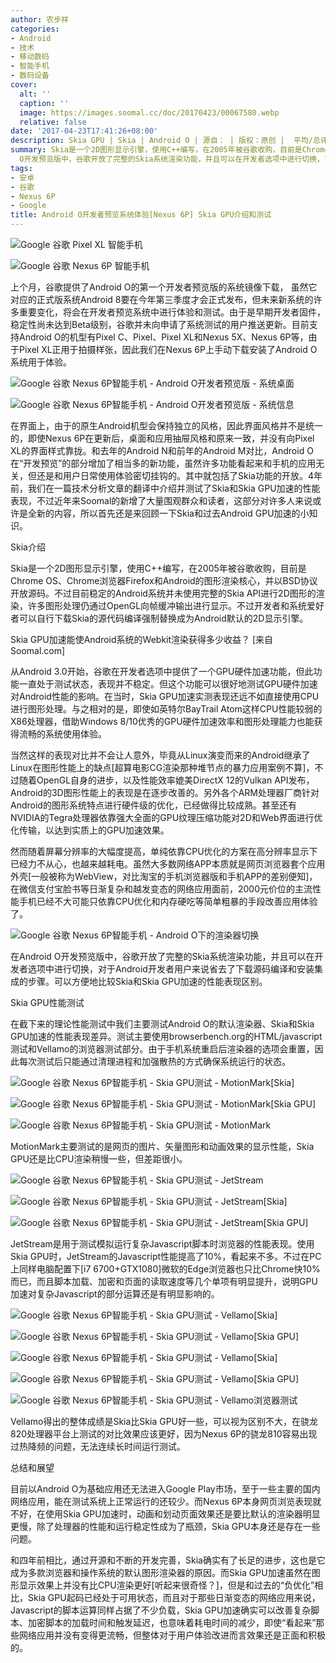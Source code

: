 ```yaml
---
author: 农步祥
categories:
- Android
- 技术
- 移动数码
- 智能手机
- 数码设备
cover:
  alt: ''
  caption: ''
  image: https://images.soomal.cc/doc/20170423/00067580.webp
  relative: false
date: '2017-04-23T17:41:26+08:00'
description: Skia GPU | Skia | Android O | 源自： | 版权：原创 |  平均/总评分：09.50/171
summary: Skia是一个2D图形显示引擎，使用C++编写，在2005年被谷歌收购，目前是Chrome OS、Chrome浏览器Firefox和Android的图形渲染核心，在Android
  O开发预览版中，谷歌开放了完整的Skia系统渲染功能，并且可以在开发者选项中进行切换，可以方便地比较Skia和Skia GPU加速的性能表现区别。
tags:
- 安卓
- 谷歌
- Nexus 6P
- Google
title: Android O开发者预览系统体验[Nexus 6P] Skia GPU介绍和测试
---
```


![Google 谷歌 Pixel XL 智能手机](https://images.soomal.cc/doc/20170406/00067242_01.webp)



![Google 谷歌 Nexus 6P 智能手机](https://images.soomal.cc/doc/20160105/00057700_01.webp)



上个月，谷歌提供了Android O的第一个开发者预览版的系统镜像下载，
虽然它对应的正式版系统Android 8要在今年第三季度才会正式发布，但未来新系统的许多重要变化，将会在开发者预览系统中进行体验和测试。由于是早期开发者固件，稳定性尚未达到Beta级别，谷歌并未向申请了系统测试的用户推送更新。目前支持Android O的机型有Pixel C、Pixel、Pixel XL和Nexus 5X、Nexus 6P等，由于Pixel XL正用于拍摄样张，因此我们在Nexus 6P上手动下载安装了Android O系统用于体验。



![Google 谷歌 Nexus 6P智能手机 - Android O开发者预览版 - 系统桌面](https://images.soomal.cc/doc/20170423/00067567_01.webp)



![Google 谷歌 Nexus 6P智能手机 - Android O开发者预览版 - 系统信息](https://images.soomal.cc/doc/20170423/00067568_01.webp)



在界面上，由于的原生Android机型会保持独立的风格，因此界面风格并不是统一的，即使Nexus 6P在更新后，桌面和应用抽屉风格和原来一致，并没有向Pixel XL的界面样式靠拢。和去年的Android N和前年的Android M对比，Android O在“开发预览”的部分增加了相当多的新功能，虽然许多功能看起来和手机的应用无关，但还是和用户日常使用体验密切挂钩的。其中就包括了Skia功能的开放。4年前，我们在一篇技术分析文章的翻译中介绍并测试了Skia和Skia GPU加速的性能表现，不过近年来Soomal的新增了大量围观群众和读者，这部分对许多人来说或许是全新的内容，所以首先还是来回顾一下Skia和过去Android GPU加速的小知识。



Skia介绍



Skia是一个2D图形显示引擎，使用C++编写，在2005年被谷歌收购，目前是Chrome OS、Chrome浏览器Firefox和Android的图形渲染核心，并以BSD协议开放源码。不过目前稳定的Android系统并未使用完整的Skia API进行2D图形的渲染，许多图形处理仍通过OpenGL向帧缓冲输出进行显示。不过开发者和系统爱好者可以自行下载Skia的源代码编译强制替换成为Android默认的2D显示引擎。



Skia GPU加速能使Android系统的Webkit渲染获得多少收益？ [来自Soomal.com]



从Android 3.0开始，谷歌在开发者选项中提供了一个GPU硬件加速功能，但此功能一直处于测试状态，表现并不稳定。但这个功能可以很好地测试GPU硬件加速对Android性能的影响。在当时，Skia GPU加速实测表现还远不如直接使用CPU进行图形处理。与之相对的是，即使如英特尔BayTrail Atom这样CPU性能较弱的X86处理器，借助Windows 8/10优秀的GPU硬件加速效率和图形处理能力也能获得流畅的系统使用体验。



当然这样的表现对比并不会让人意外，毕竟从Linux演变而来的Android继承了Linux在图形性能上的缺点[超算电影CG渲染那种堆节点的暴力应用案例不算]，不过随着OpenGL自身的进步，以及性能效率媲美DirectX 12的Vulkan API发布，Android的3D图形性能上的表现是在逐步改善的。另外各个ARM处理器厂商针对Android的图形系统特点进行硬件级的优化，已经做得比较成熟。甚至还有NVIDIA的Tegra处理器依靠强大全面的GPU纹理压缩功能对2D和Web界面进行优化传输，以达到实质上的GPU加速效果。



然而随着屏幕分辨率的大幅度提高，单纯依靠CPU优化的方案在高分辨率显示下已经力不从心，也越来越耗电。虽然大多数网络APP本质就是网页浏览器套个应用外壳[一般被称为WebView，对比淘宝的手机浏览器版和手机APP的差别便知]，在微信支付宝脸书等日渐复杂和越发变态的网络应用面前，2000元价位的主流性能手机已经不大可能只依靠CPU优化和内存硬吃等简单粗暴的手段改善应用体验了。



![Google 谷歌 Nexus 6P智能手机 - Android O下的渲染器切换](https://images.soomal.cc/doc/20170423/00067566.webp)



在Android O开发预览版中，谷歌开放了完整的Skia系统渲染功能，并且可以在开发者选项中进行切换，对于Android开发者用户来说省去了下载源码编译和安装集成的步骤。可以方便地比较Skia和Skia GPU加速的性能表现区别。



Skia GPU性能测试



在截下来的理论性能测试中我们主要测试Android O的默认渲染器、Skia和Skia GPU加速的性能表现差异。测试主要使用browserbench.org的HTML/javascript测试和Vellamo的浏览器测试部分。由于手机系统重启后渲染器的选项会重置，因此每次测试后只能通过清理进程和加强散热的方式确保系统运行的状态。



![Google 谷歌 Nexus 6P智能手机 - Skia GPU测试 - MotionMark[Skia]](https://images.soomal.cc/doc/20170423/00067575_01.webp)



![Google 谷歌 Nexus 6P智能手机 - Skia GPU测试 - MotionMark[Skia GPU]](https://images.soomal.cc/doc/20170423/00067576_01.webp)



![Google 谷歌 Nexus 6P智能手机 - Skia GPU测试 - MotionMark](https://images.soomal.cc/doc/20170423/00067577.webp)



MotionMark主要测试的是网页的图片、矢量图形和动画效果的显示性能，Skia GPU还是比CPU渲染稍慢一些，但差距很小。



![Google 谷歌 Nexus 6P智能手机 - Skia GPU测试 - JetStream](https://images.soomal.cc/doc/20170423/00067569.webp)



![Google 谷歌 Nexus 6P智能手机 - Skia GPU测试 - JetStream[Skia]](https://images.soomal.cc/doc/20170423/00067571_01.webp)



![Google 谷歌 Nexus 6P智能手机 - Skia GPU测试 - JetStream[Skia GPU]](https://images.soomal.cc/doc/20170423/00067572_01.webp)



JetStream是用于测试模拟运行复杂Javascript脚本时浏览器的性能表现。使用Skia GPU时，JetStream的Javascript性能提高了10%，看起来不多。不过在PC上同样电脑配置下[i7 6700+GTX1080]微软的Edge浏览器也只比Chrome快10%而已，而且脚本加载、加密和页面的读取速度等几个单项有明显提升，说明GPU加速对复杂Javascript的部分运算还是有明显影响的。



![Google 谷歌 Nexus 6P智能手机 - Skia GPU测试 - Vellamo[Skia]](https://images.soomal.cc/doc/20170423/00067573_01.webp)



![Google 谷歌 Nexus 6P智能手机 - Skia GPU测试 - Vellamo[Skia GPU]](https://images.soomal.cc/doc/20170423/00067574_01.webp)



![Google 谷歌 Nexus 6P智能手机 - Skia GPU测试 - Vellamo[Skia]](https://images.soomal.cc/doc/20170423/00067578_01.webp)



![Google 谷歌 Nexus 6P智能手机 - Skia GPU测试 - Vellamo[Skia GPU]](https://images.soomal.cc/doc/20170423/00067579_01.webp)



![Google 谷歌 Nexus 6P智能手机 - Skia GPU测试 - Vellamo浏览器测试](https://images.soomal.cc/doc/20170423/00067570.webp)



Vellamo得出的整体成绩是Skia比Skia GPU好一些，可以视为区别不大，在骁龙820处理器平台上测试的对比效果应该更好，因为Nexus 6P的骁龙810容易出现过热降频的问题，无法连续长时间运行测试。



总结和展望



目前以Android O为基础应用还无法进入Google Play市场，至于一些主要的国内网络应用，能在测试系统上正常运行的还较少。而Nexus 6P本身网页浏览表现就不好，在使用Skia GPU加速时，动画和划动页面效果还是要比默认的渲染器明显更慢，除了处理器的性能和运行稳定性成为了瓶颈，Skia GPU本身还是存在一些问题。



和四年前相比，通过开源和不断的开发完善，Skia确实有了长足的进步，这也是它成为多款浏览器和操作系统的默认图形渲染器的原因。而Skia GPU加速虽然在图形显示效果上并没有比CPU渲染更好[听起来很奇怪？]，但是和过去的“负优化”相比，Skia GPU起码已经处于可用状态，而且对于那些日渐变态的网络应用来说，Javascript的脚本运算同样占据了不少负载，Skia GPU加速确实可以改善复杂脚本、加密脚本的加载时间和触发延迟，也意味着耗电时间的减少，即使“看起来”那些网络应用并没有变得更流畅，但整体对于用户体验改进而言效果还是正面和积极的。